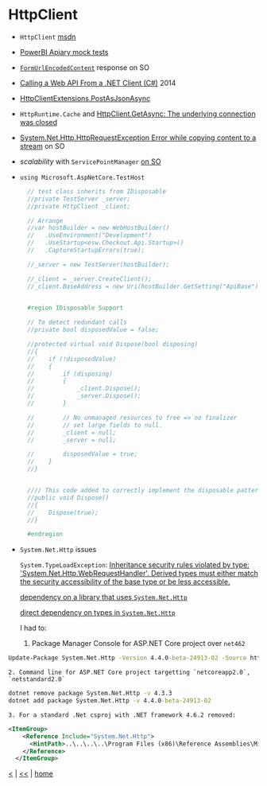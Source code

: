 # HttpClient

  - `HttpClient` [msdn](https://msdn.microsoft.com/en-us/library/system.net.http.httpclient(v=vs.110).aspx)
  - [PowerBI Apiary mock tests](https://gist.github.com/illegitimis/de5975b9de77637d6d5f343c37d53273)
  - [`FormUrlEncodedContent`](https://stackoverflow.com/a/7929084) response on SO  
  - [Calling a Web API From a .NET Client (C#)](https://docs.microsoft.com/en-us/aspnet/web-api/overview/advanced/calling-a-web-api-from-a-net-client) 2014
  - [HttpClientExtensions.PostAsJsonAsync](https://msdn.microsoft.com/en-us/library/system.net.http.httpclientextensions.postasjsonasync.aspx)
  - `HttpRuntime.Cache` and [HttpClient.GetAsync: The underlying connection was closed](https://stackoverflow.com/a/30473478/2239678)
  - [System.Net.Http.HttpRequestException Error while copying content to a stream](https://stackoverflow.com/questions/33233780/system-net-http-httprequestexception-error-while-copying-content-to-a-stream) on SO
  - *scalability* with `ServicePointManager` [on SO](https://stackoverflow.com/questions/25195607/httpclient-scalability-problems)
  - `using Microsoft.AspNetCore.TestHost`
      
      ```cs
        // test class inherits from IDisposable
        //private TestServer _server;
        //private HttpClient _client;

        // Arrange
        //var hostBuilder = new WebHostBuilder()
        //   .UseEnvironment("Development")
        //   .UseStartup<esw.Checkout.Api.Startup>()
        //   .CaptureStartupErrors(true);

        //_server = new TestServer(hostBuilder);

        //_client = _server.CreateClient();
        //_client.BaseAddress = new Uri(hostBuilder.GetSetting("ApiBase"), UriKind.Absolute);

        
        #region IDisposable Support

        // To detect redundant calls
        //private bool disposedValue = false;

        //protected virtual void Dispose(bool disposing)
        //{
        //    if (!disposedValue)
        //    {
        //        if (disposing)
        //        {
        //            _client.Dispose();
        //            _server.Dispose();
        //        }

        //        // No unmanaged resources to free => no finalizer
        //        // set large fields to null.
        //        _client = null;
        //        _server = null;

        //        disposedValue = true;
        //    }
        //}


        //// This code added to correctly implement the disposable pattern.
        //public void Dispose()
        //{
        //    Dispose(true);
        //}

        #endregion
      ```
  - `System.Net.Http` issues

    `System.TypeLoadException`: [Inheritance security rules violated by type: 'System.Net.Http.WebRequestHandler'. Derived types must either match the security accessibility of the base type or be less accessible.](https://github.com/dotnet/corefx/issues/11100)
    
    [dependency on a library that uses `System.Net.Http`](https://github.com/dotnet/corefx/issues/11100#issuecomment-276066197)
    
    [direct dependency on types in `System.Net.Http`](https://github.com/dotnet/corefx/issues/11100#issuecomment-275960251)
    
    I had to:
    1. Package Manager Console for ASP.NET Core project over `net462`
```cmd
Update-Package System.Net.Http -Version 4.4.0-beta-24913-02 -Source https://dotnet.myget.org/F/dotnet-core
```
    2. Command line for ASP.NET Core project targetting `netcoreapp2.0`, `netstandard2.0`
```cmd
dotnet remove package System.Net.Http -v 4.3.3
dotnet add package System.Net.Http -v 4.4.0-beta-24913-02
```
    3. For a standard .Net csproj with .NET framework 4.6.2 removed:
```xml
<ItemGroup>
    <Reference Include="System.Net.Http">
      <HintPath>..\..\..\..\Program Files (x86)\Reference Assemblies\Microsoft\Framework\.NETFramework\v4.6.2\System.Net.Http.dll</HintPath>
    </Reference>
  </ItemGroup>
```

[<](call.md) | [<<](../rest.md) | [home](../../README.md)
